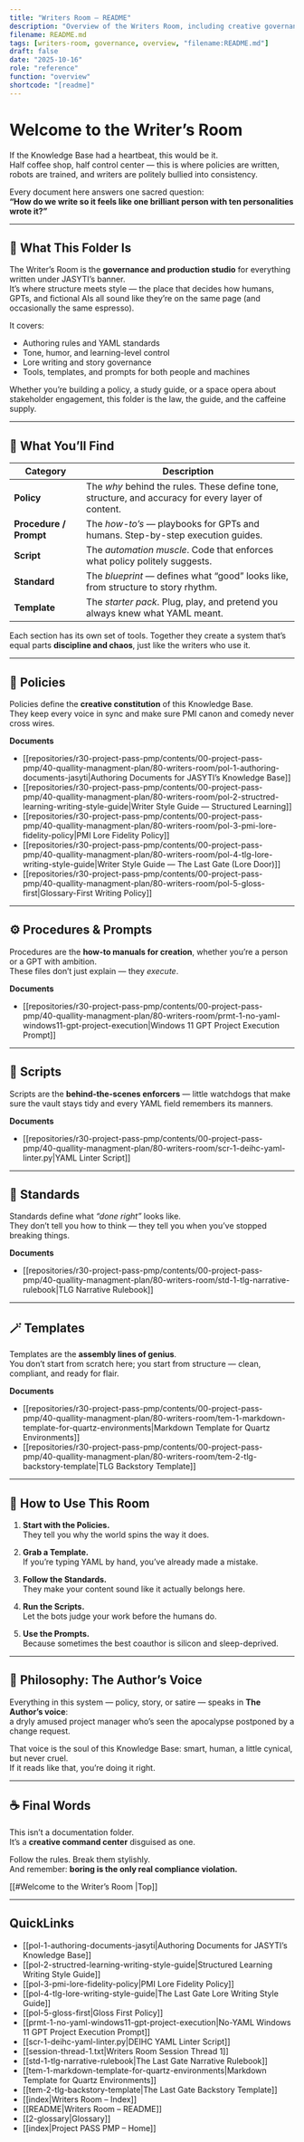 ```yaml
---
title: "Writers Room – README"
description: "Overview of the Writers Room, including creative governance, writing policies, and lore authoring standards."
filename: README.md
tags: [writers-room, governance, overview, "filename:README.md"]
draft: false
date: "2025-10-16"
role: "reference"
function: "overview"
shortcode: "[readme]"
---
```


# Welcome to the Writer’s Room  

If the Knowledge Base had a heartbeat, this would be it.  
Half coffee shop, half control center — this is where policies are written, robots are trained, and writers are politely bullied into consistency.  

Every document here answers one sacred question:  
**“How do we write so it feels like one brilliant person with ten personalities wrote it?”**  

---

## 🧭 What This Folder Is  

The Writer’s Room is the **governance and production studio** for everything written under JASYTI’s banner.  
It’s where structure meets style — the place that decides how humans, GPTs, and fictional AIs all sound like they’re on the same page (and occasionally the same espresso).  

It covers:  
- Authoring rules and YAML standards  
- Tone, humor, and learning-level control  
- Lore writing and story governance  
- Tools, templates, and prompts for both people and machines  

Whether you’re building a policy, a study guide, or a space opera about stakeholder engagement, this folder is the law, the guide, and the caffeine supply.

---

## 🪩 What You’ll Find  

| Category | Description |
|-----------|--------------|
| **Policy** | The *why* behind the rules. These define tone, structure, and accuracy for every layer of content. |
| **Procedure / Prompt** | The *how-to’s* — playbooks for GPTs and humans. Step-by-step execution guides. |
| **Script** | The *automation muscle*. Code that enforces what policy politely suggests. |
| **Standard** | The *blueprint* — defines what “good” looks like, from structure to story rhythm. |
| **Template** | The *starter pack*. Plug, play, and pretend you always knew what YAML meant. |

Each section has its own set of tools. Together they create a system that’s equal parts **discipline and chaos**, just like the writers who use it.

---

## 📜 Policies  

Policies define the **creative constitution** of this Knowledge Base.  
They keep every voice in sync and make sure PMI canon and comedy never cross wires.  

**Documents**
- [[repositories/r30-project-pass-pmp/contents/00-project-pass-pmp/40-quallity-managment-plan/80-writers-room/pol-1-authoring-documents-jasyti|Authoring Documents for JASYTI’s Knowledge Base]]  
- [[repositories/r30-project-pass-pmp/contents/00-project-pass-pmp/40-quallity-managment-plan/80-writers-room/pol-2-structred-learning-writing-style-guide|Writer Style Guide — Structured Learning]]  
- [[repositories/r30-project-pass-pmp/contents/00-project-pass-pmp/40-quallity-managment-plan/80-writers-room/pol-3-pmi-lore-fidelity-policy|PMI Lore Fidelity Policy]]  
- [[repositories/r30-project-pass-pmp/contents/00-project-pass-pmp/40-quallity-managment-plan/80-writers-room/pol-4-tlg-lore-writing-style-guide|Writer Style Guide — The Last Gate (Lore Door)]]  
- [[repositories/r30-project-pass-pmp/contents/00-project-pass-pmp/40-quallity-managment-plan/80-writers-room/pol-5-gloss-first|Glossary-First Writing Policy]]  

---

## ⚙️ Procedures & Prompts  

Procedures are the **how-to manuals for creation**, whether you’re a person or a GPT with ambition.  
These files don’t just explain — they *execute*.  

**Documents**
- [[repositories/r30-project-pass-pmp/contents/00-project-pass-pmp/40-quallity-managment-plan/80-writers-room/prmt-1-no-yaml-windows11-gpt-project-execution|Windows 11 GPT Project Execution Prompt]]  

---

## 🤖 Scripts  

Scripts are the **behind-the-scenes enforcers** — little watchdogs that make sure the vault stays tidy and every YAML field remembers its manners.  

**Documents**
- [[repositories/r30-project-pass-pmp/contents/00-project-pass-pmp/40-quallity-managment-plan/80-writers-room/scr-1-deihc-yaml-linter.py|YAML Linter Script]]  

---

## 🧱 Standards  

Standards define what *“done right”* looks like.  
They don’t tell you how to think — they tell you when you’ve stopped breaking things.  

**Documents**
- [[repositories/r30-project-pass-pmp/contents/00-project-pass-pmp/40-quallity-managment-plan/80-writers-room/std-1-tlg-narrative-rulebook|TLG Narrative Rulebook]]  

---

## 🪄 Templates  

Templates are the **assembly lines of genius**.  
You don’t start from scratch here; you start from structure — clean, compliant, and ready for flair.  

**Documents**
- [[repositories/r30-project-pass-pmp/contents/00-project-pass-pmp/40-quallity-managment-plan/80-writers-room/tem-1-markdown-template-for-quartz-environments|Markdown Template for Quartz Environments]]  
- [[repositories/r30-project-pass-pmp/contents/00-project-pass-pmp/40-quallity-managment-plan/80-writers-room/tem-2-tlg-backstory-template|TLG Backstory Template]]  

---

## 🧩 How to Use This Room  

1. **Start with the Policies.**  
   They tell you why the world spins the way it does.  

2. **Grab a Template.**  
   If you’re typing YAML by hand, you’ve already made a mistake.  

3. **Follow the Standards.**  
   They make your content sound like it actually belongs here.  

4. **Run the Scripts.**  
   Let the bots judge your work before the humans do.  

5. **Use the Prompts.**  
   Because sometimes the best coauthor is silicon and sleep-deprived.  

---

## 🧠 Philosophy: The Author’s Voice  

Everything in this system — policy, story, or satire — speaks in **The Author’s voice**:  
a dryly amused project manager who’s seen the apocalypse postponed by a change request.  

That voice is the soul of this Knowledge Base: smart, human, a little cynical, but never cruel.  
If it reads like that, you’re doing it right.  

---

## ☕ Final Words  

This isn’t a documentation folder.  
It’s a **creative command center** disguised as one.  

Follow the rules. Break them stylishly.  
And remember: **boring is the only real compliance violation.**

[[#Welcome to the Writer’s Room |Top]]

---

## QuickLinks
- [[pol-1-authoring-documents-jasyti|Authoring Documents for JASYTI’s Knowledge Base]]
- [[pol-2-structred-learning-writing-style-guide|Structured Learning Writing Style Guide]]
- [[pol-3-pmi-lore-fidelity-policy|PMI Lore Fidelity Policy]]
- [[pol-4-tlg-lore-writing-style-guide|The Last Gate Lore Writing Style Guide]]
- [[pol-5-gloss-first|Gloss First Policy]]
- [[prmt-1-no-yaml-windows11-gpt-project-execution|No-YAML Windows 11 GPT Project Execution Prompt]]
- [[scr-1-deihc-yaml-linter.py|DEIHC YAML Linter Script]]
- [[session-thread-1.txt|Writers Room Session Thread 1]]
- [[std-1-tlg-narrative-rulebook|The Last Gate Narrative Rulebook]]
- [[tem-1-markdown-template-for-quartz-environments|Markdown Template for Quartz Environments]]
- [[tem-2-tlg-backstory-template|The Last Gate Backstory Template]]
- [[index|Writers Room – Index]]
- [[README|Writers Room – README]]
- [[2-glossary|Glossary]]
- [[index|Project PASS PMP – Home]]
